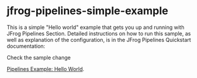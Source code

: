 # jfrog-pipelines-simple-example   

This is a simple "Hello world"  example that gets you up and running with JFrog Pipelines Section.
Detailed instructions on how to run this sample, as well as explanation of the configuration, is in the JFrog Pipelines Quickstart documentation:

Check the sample change

[Pipelines Example: Hello World](https://www.jfrog.com/confluence/display/JFROG/Pipeline+Example%3A+Hello+World).
